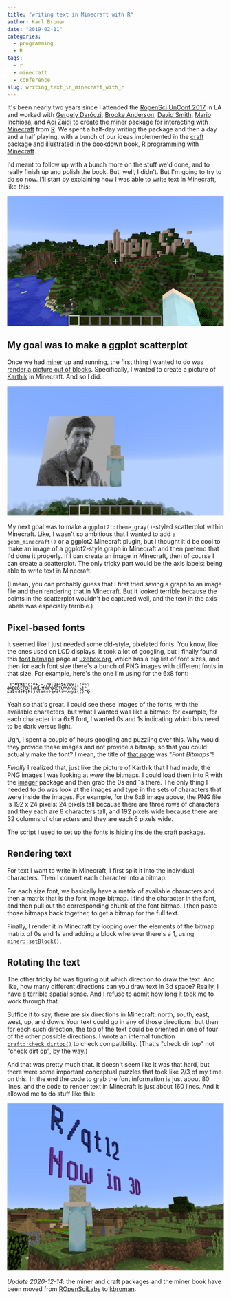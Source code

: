 ```yaml
---
title: "writing text in Minecraft with R"
author: Karl Broman
date: "2019-02-11"
categories:
  - programming
  - R
tags:
  - r
  - minecraft
  - conference
slug: writing_text_in_minecraft_with_r
---
```


It's been nearly two years since I attended the [RopenSci UnConf
2017](https://kbroman.org/blog/2017/05/27/ropensci-unconf-2017/) in LA
and worked with [Gergely Daróczi](https://github.com/daroczig),
[Brooke Anderson](https://github.com/geanders), [David
Smith](https://github.com/revodavid), [Mario
Inchiosa](https://github.com/inchiosa), and [Adi
Zaidi](https://github.com/akzaidi) to create the
[miner](https://github.com/kbroman/miner) package for interacting
with [Minecraft](https://minecraft.net) from
[R](https://r-project.org). We spent a half-day writing the package
and then a day and a half playing, with a bunch of our ideas
implemented in the [craft](https://github.com/kbroman/craft)
package and illustrated in the [bookdown](https://bookdown.org) book,
[R programming with
Minecraft](https://kbroman.org/miner_book).

I'd meant to follow up with a bunch more on the stuff we'd done, and
to really finish up and polish the book. But, well, I didn't. But I'm
going to try to do so now. I'll start by explaining how I was able to
write text in Minecraft, like this:

![rOpenSci on a hill in Minecraft](/images/rOpenSci_sign.png)

## My goal was to make a ggplot scatterplot

Once we had [miner](https://github.com/kbroman/miner) up and
running, the first thing I wanted to do was [render a picture out of
blocks](https://kbroman.org/miner_book/rendering-an-image-in-minecraft.html).
Specifically, I wanted to create a picture of
[Karthik](https://inundata.org) in Minecraft. And so I
did:

![Karthik in Minecraft](/images/karthik_minecraft.png)

My next goal was to make a `ggplot2::theme_gray()`-styled scatterplot
within Minecraft. Like, I wasn't so ambitious that I wanted to add a
`geom_minecraft()` or a ggplot2 Minecraft plugin, but I thought it'd
be cool to make an image of a ggplot2-style graph in Minecraft and
then pretend that I'd done it properly. If I can create an image in
Minecraft, then of course I can create a scatterplot. The only tricky
part would be the axis labels: being able to write text in Minecraft.

(I mean, you can probably guess that I first tried saving a graph to
an image file and then rendering that in Minecraft. But it looked
terrible because the points in the scatterplot wouldn't be captured
well, and the text in the axis labels was especially terrible.)

## Pixel-based fonts

It seemed like I just needed some old-style, pixelated fonts. You know,
like the ones used on LCD displays. It took a lot of googling, but I
finally found this [font
bitmaps](https://uzebox.org/wiki/index.php?title=Font_Bitmaps) page at
[uzebox.org](http://uzebox.org), which has a big list of font sizes,
and then for each font size there's a bunch of PNG images with
different fonts in that size. For example, here's the one I'm using
for the 6x8 font:

[![6x8 font bitmap](/images/Sebasic_charset_192w.png)](
http://uzebox.org/wiki/images/a/a2/Sebasic_charset_192w.png)

Yeah so that's great. I could see these images of the fonts, with the
available characters, but what I wanted was like a bitmap: for
example, for each character in a 6x8 font, I wanted 0s and 1s
indicating which bits need to be dark versus light.

Ugh, I spent a couple of hours googling and puzzling over this. Why
would they provide these images and not provide a bitmap, so that you
could actually make the font? I mean, the title of [that
page](http://uzebox.org/wiki/index.php?title=Font_Bitmaps) was "_Font
Bitmaps_"!

_Finally_ I realized that, just like the picture of Karthik that I
had made, the PNG images I was looking at _were_ the bitmaps. I could
load them into R with the
[imager](https://cran.r-project.org/package=imager) package and then
grab the 0s and 1s there. The only thing I needed to do was look at
the images and type in the sets of characters that were inside the
images. For example, for the 6x8 image above, the PNG file is 192 x 24
pixels: 24 pixels tall because there are three rows of characters and
they each are 8 characters tall, and 192 pixels wide because there are
32 columns of characters and they are each 6 pixels wide.

The script I used to set up the fonts is [hiding inside the craft
package](https://github.com/kbroman/craft/blob/master/inst/scripts/grab_fonts.R).

## Rendering text

For text I want to write in Minecraft, I first split it into
the individual characters. Then I convert each character into a
bitmap.

For each size font, we basically have a matrix of available characters
and then a matrix that is the font image bitmap. I find the character
in the font, and then pull out the corresponding chunk of the font
bitmap. I then paste those bitmaps back together, to get a bitmap for
the full text.

Finally, I render it in Minecraft by looping over the elements of the
bitmap matrix of 0s and 1s and adding a block wherever there's a 1,
using [`miner::setBlock()`](https://github.com/kbroman/miner/blob/master/R/setBlock.R).

## Rotating the text

The other tricky bit was figuring out which direction to draw the text. And
like, how many different directions can you draw text in 3d space?
Really, I have a terrible spatial sense. And I refuse to admit how
long it took me to work through that.

Suffice it to say, there are six directions in Minecraft: north,
south, east, west, up, and down. Your text could go in any of those
directions, but then for each such direction, the top of the text
could be oriented in one of four of the other possible directions. I
wrote an internal function
[`craft::check_dirtop()`](https://github.com/kbroman/craft/blob/master/R/write_text.R#L153-L164)
to check compatibility. (That's "check dir top" not "check dirt op", by
the way.)

And that was pretty much that. It doesn't seem like it was that hard,
but there were some important conceptual puzzles that took like 2/3 of
my time on this. In the end the code to grab the font information
is just about 80 lines, and the code to render text in Minecraft is
just about 160 lines. And it allowed me to do stuff like this:

!["R/qtl now in 3d", rendered within Minecraft](/images/rqtl2_3d.png)

_Update 2020-12-14_: the miner and craft packages and the miner book have been moved from
[ROpenSciLabs](https://github.com/ropenscilabs) to [kbroman](https://github.com/kbroman).
